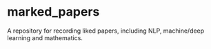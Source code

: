 # marked_papers
A repository for recording liked papers, including NLP, machine/deep learning and mathematics.
